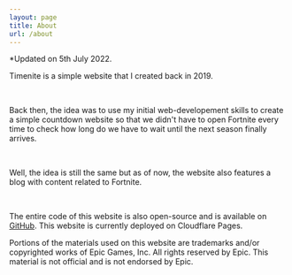 ```yaml
---
layout: page
title: About
url: /about
---
```


  <p class="paragraph paragraph-bottom timenite-black is-size-7 p-4">*Updated on 5th July 2022.</p>


Timenite is a simple website that I created back in 2019. 

&nbsp;


Back then, the idea was to use my initial web-developement skills to create a simple countdown website so that we didn't have to 
open Fortnite every time to check how long do we have to wait until the next season finally arrives.

&nbsp;

Well, the idea is still the same but as of now, the website also features a blog with content related to Fortnite. 

&nbsp;

The entire code of this website is also open-source and is available on <a href="https://github.com/priyam-raj/timenite" target=_blank>GitHub</a>. This website is currently deployed on Cloudflare Pages. 
&nbsp;


  <p class="paragraph paragraph-bottom timenite-black has-text-centered is-size-6 pb-2 pt-6">Portions of the materials used on this website are trademarks and/or copyrighted works of Epic Games, Inc. All rights reserved by Epic. This material is not official and is not endorsed by Epic.</p>